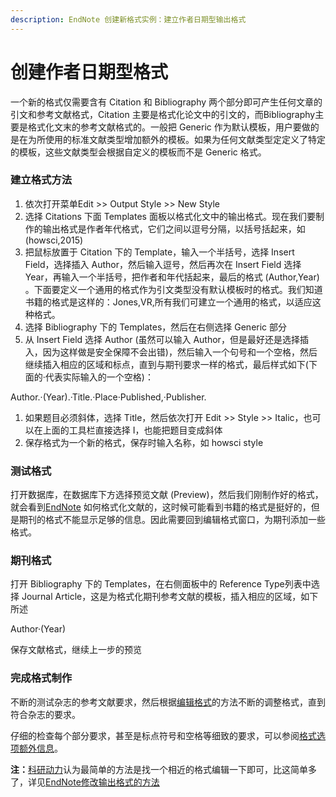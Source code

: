 ```yaml
---
description: EndNote 创建新格式实例：建立作者日期型输出格式
---
```


# 创建作者日期型格式

一个新的格式仅需要含有 Citation 和 Bibliography 两个部分即可产生任何文章的引文和参考文献格式，Citation 主要是格式化论文中的引文的，而Bibliography主要是格式化文末的参考文献格式的。一般把 Generic 作为默认模板，用户要做的是在为所使用的标准文献类型增加额外的模板。如果为任何文献类型定定义了特定的模板，这些文献类型会根据自定义的模板而不是 Generic 格式。

### 建立格式方法

1. 依次打开菜单Edit &gt;&gt; Output Style &gt;&gt; New Style
2. 选择 Citations 下面 Templates 面板以格式化文中的输出格式。现在我们要制作的输出格式是作者年代格式，它们之间以逗号分隔，以括号括起来，如 \(howsci,2015\)
3. 把鼠标放置于 Citation 下的 Template，输入一个半括号，选择 Insert Field，选择插入 Author，然后输入逗号，然后再次在 Insert Field 选择 Year，再输入一个半括号，把作者和年代括起来，最后的格式 \(Author,Year\) 。下面要定义一个通用的格式作为引文类型没有默认模板时的格式。我们知道书籍的格式是这样的：Jones,VR,所有我们可建立一个通用的格式，以适应这种格式。
4. 选择 Bibliography 下的 Templates，然后在右侧选择 Generic 部分
5. 从 Insert Field 选择 Author \(虽然可以输入 Author，但是最好还是选择插入，因为这样做是安全保障不会出错\)，然后输入一个句号和一个空格，然后继续插入相应的区域和标点，直到与期刊要求一样的格式，最后样式如下\(下面的·代表实际输入的一个空格\)：

Author.·\(Year\).·Title.·Place·Published,·Publisher.

1. 如果题目必须斜体，选择 Title，然后依次打开 Edit &gt;&gt; Style &gt;&gt; Italic，也可以在上面的工具栏直接选择 I，也能把题目变成斜体
2. 保存格式为一个新的格式，保存时输入名称，如 howsci style

### 测试格式

打开数据库，在数据库下方选择预览文献 \(Preview\)，然后我们刚制作好的格式，就会看到[EndNote](http://www.howsci.com/tag/endnote/) 如何格式化文献的，这时候可能看到书籍的格式是挺好的，但是期刊的格式不能显示足够的信息。因此需要回到编辑格式窗口，为期刊添加一些格式。

### 期刊格式

打开 Bibliography 下的 Templates，在右侧面板中的 Reference Type列表中选择 Journal Article，这是为格式化期刊参考文献的模板，插入相应的区域，如下所述

Author·\(Year\)

保存文献格式，继续上一步的预览

### 完成格式制作

不断的测试杂志的参考文献要求，然后根据[编辑格式](Modifying_Style_Templates.htm)的方法不断的调整格式，直到符合杂志的要求。

仔细的检查每个部分要求，甚至是标点符号和空格等细致的要求，可以参阅[格式选项额外信息](Additional_StylFrmttngOpts.htm)。

**注：**[科研动力](http://www.howsci.com)认为最简单的方法是找一个相近的格式编辑一下即可，比这简单多了，详见[EndNote修改输出格式的方法](http://www.howsci.com/endnote-revise-the-output-style.html)

